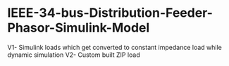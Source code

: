 # IEEE-34-bus-Distribution-Feeder-Phasor-Simulink-Model
V1- Simulink loads which get converted to constant impedance load while dynamic simulation
V2- Custom built ZIP load
